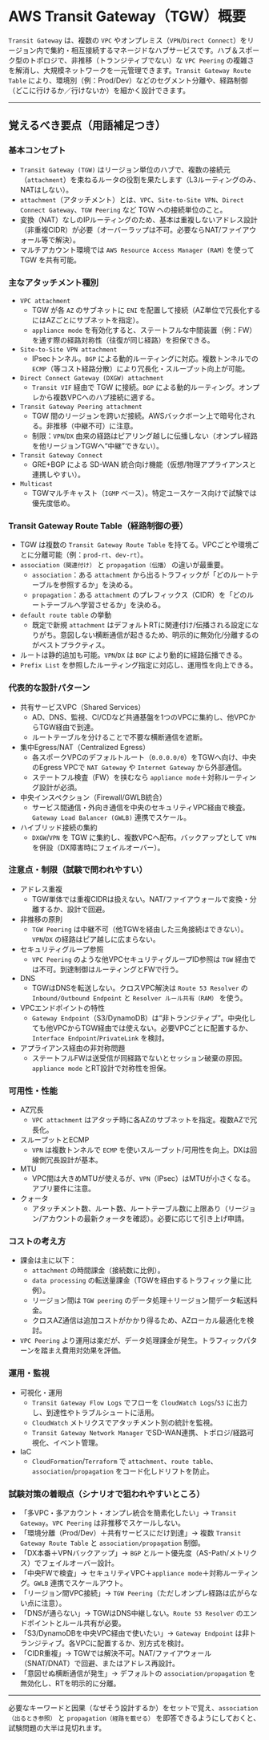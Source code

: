 # AWS Transit Gateway（TGW）概要

`Transit Gateway` は、複数の `VPC` やオンプレミス（`VPN`/`Direct Connect`）をリージョン内で集約・相互接続するマネージドなハブサービスです。ハブ＆スポーク型のトポロジで、非推移（トランジティブでない）な `VPC Peering` の複雑さを解消し、大規模ネットワークを一元管理できます。`Transit Gateway Route Table` により、環境別（例：Prod/Dev）などのセグメント分離や、経路制御（どこに行けるか／行けないか）を細かく設計できます。

---

## 覚えるべき要点（用語補足つき）

### 基本コンセプト
- `Transit Gateway (TGW)` はリージョン単位のハブで、複数の接続元（`attachment`）を束ねるルータの役割を果たします（L3ルーティングのみ、NATはしない）。
- `attachment`（アタッチメント）とは、`VPC`、`Site-to-Site VPN`、`Direct Connect Gateway`、`TGW Peering` など TGW への接続単位のこと。
- 変換（NAT）なしのIPルーティングのため、基本は重複しないアドレス設計（非重複CIDR）が必要（オーバーラップは不可。必要ならNAT/ファイアウォール等で解決）。
- マルチアカウント環境では `AWS Resource Access Manager (RAM)` を使って TGW を共有可能。

### 主なアタッチメント種別
- `VPC attachment`
  - TGW が各 `AZ` のサブネットに `ENI` を配置して接続（AZ単位で冗長化するにはAZごとにサブネットを指定）。
  - `appliance mode` を有効化すると、ステートフルな中間装置（例：FW）を通す際の経路対称性（往復が同じ経路）を担保できる。
- `Site-to-Site VPN attachment`
  - IPsecトンネル。`BGP` による動的ルーティングに対応。複数トンネルでの `ECMP`（等コスト経路分散）により冗長化・スループット向上が可能。
- `Direct Connect Gateway (DXGW) attachment`
  - `Transit VIF` 経由で TGW に接続。`BGP` による動的ルーティング。オンプレから複数VPCへのハブ接続に適する。
- `Transit Gateway Peering attachment`
  - TGW 間のリージョンを跨いだ接続。AWSバックボーン上で暗号化される。非推移（中継不可）に注意。
  - 制限：`VPN`/`DX` 由来の経路はピアリング越しに伝播しない（オンプレ経路を他リージョンTGWへ“中継”できない）。
- `Transit Gateway Connect`
  - GRE+BGP による SD-WAN 統合向け機能（仮想/物理アプライアンスと連携しやすい）。
- `Multicast`
  - TGWマルチキャスト（`IGMP` ベース）。特定ユースケース向けで試験では優先度低め。

### Transit Gateway Route Table（経路制御の要）
- TGW は複数の `Transit Gateway Route Table` を持てる。VPCごとや環境ごとに分離可能（例：`prod-rt`、`dev-rt`）。
- `association（関連付け）` と `propagation（伝播）` の違いが最重要。
  - `association`：ある `attachment` から出るトラフィックが「どのルートテーブルを参照するか」を決める。
  - `propagation`：ある `attachment` のプレフィックス（CIDR）を「どのルートテーブルへ学習させるか」を決める。
- `default route table` の挙動
  - 既定で新規 `attachment` はデフォルトRTに関連付け/伝播される設定になりがち。意図しない横断通信が起きるため、明示的に無効化/分離するのがベストプラクティス。
- ルートは静的追加も可能。`VPN`/`DX` は `BGP` により動的に経路伝播できる。
- `Prefix List` を参照したルーティング指定に対応し、運用性を向上できる。

### 代表的な設計パターン
- 共有サービスVPC（Shared Services）
  - AD、DNS、監視、CI/CDなど共通基盤を1つのVPCに集約し、他VPCからTGW経由で到達。
  - ルートテーブルを分けることで不要な横断通信を遮断。
- 集中Egress/NAT（Centralized Egress）
  - 各スポークVPCのデフォルトルート（`0.0.0.0/0`）をTGWへ向け、中央のEgress VPCで `NAT Gateway` や `Internet Gateway` から外部通信。
  - ステートフル検査（FW）を挟むなら `appliance mode`＋対称ルーティング設計が必須。
- 中央インスペクション（Firewall/GWLB統合）
  - サービス間通信・外向き通信を中央のセキュリティVPC経由で検査。`Gateway Load Balancer (GWLB)` 連携でスケール。
- ハイブリッド接続の集約
  - `DXGW`/`VPN` を TGW に集約し、複数VPCへ配布。バックアップとして `VPN` を併設（DX障害時にフェイルオーバー）。

### 注意点・制限（試験で問われやすい）
- アドレス重複
  - TGW単体では重複CIDRは扱えない。NAT/ファイアウォールで変換・分離するか、設計で回避。
- 非推移の原則
  - `TGW Peering` は中継不可（他TGWを経由した三角接続はできない）。`VPN`/`DX` の経路はピア越しに広まらない。
- セキュリティグループ参照
  - `VPC Peering` のような他VPCセキュリティグループID参照は `TGW` 経由では不可。到達制御はルーティングとFWで行う。
- DNS
  - TGWはDNSを転送しない。クロスVPC解決は `Route 53 Resolver` の `Inbound/Outbound Endpoint` と `Resolver ルール共有（RAM）` を使う。
- VPCエンドポイントの特性
  - `Gateway Endpoint`（S3/DynamoDB）は“非トランジティブ”。中央化しても他VPCからTGW経由では使えない。必要VPCごとに配置するか、`Interface Endpoint`/`PrivateLink` を検討。
- アプライアンス経由の非対称問題
  - ステートフルFWは送受信が同経路でないとセッション破棄の原因。`appliance mode` とRT設計で対称性を担保。

### 可用性・性能
- AZ冗長
  - `VPC attachment` はアタッチ時に各AZのサブネットを指定。複数AZで冗長化。
- スループットとECMP
  - `VPN` は複数トンネルで `ECMP` を使いスループット/可用性を向上。DXは回線側冗長設計が基本。
- MTU
  - VPC間は大きめMTUが使えるが、`VPN`（IPsec）はMTUが小さくなる。アプリ要件に注意。
- クォータ
  - アタッチメント数、ルート数、ルートテーブル数に上限あり（リージョン/アカウントの最新クォータを確認）。必要に応じて引き上げ申請。

### コストの考え方
- 課金は主に以下：
  - `attachment` の時間課金（接続数に比例）。
  - `data processing` の転送量課金（TGWを経由するトラフィック量に比例）。
  - リージョン間は `TGW peering` のデータ処理＋リージョン間データ転送料金。
  - クロスAZ通信は追加コストがかかり得るため、AZローカル最適化を検討。
- `VPC Peering` より運用は楽だが、データ処理課金が発生。トラフィックパターンを踏まえ費用対効果を評価。

### 運用・監視
- 可視化・運用
  - `Transit Gateway Flow Logs` でフローを `CloudWatch Logs`/`S3` に出力し、到達性やトラブルシュートに活用。
  - `CloudWatch` メトリクスでアタッチメント別の統計を監視。
  - `Transit Gateway Network Manager` でSD-WAN連携、トポロジ/経路可視化、イベント管理。
- IaC
  - `CloudFormation`/`Terraform` で `attachment`、`route table`、`association`/`propagation` をコード化しドリフトを防止。

### 試験対策の着眼点（シナリオで狙われやすいところ）
- 「多VPC・多アカウント・オンプレ統合を簡素化したい」→ `Transit Gateway`。`VPC Peering` は非推移でスケールしない。
- 「環境分離（Prod/Dev）＋共有サービスにだけ到達」→ 複数 `Transit Gateway Route Table` と `association/propagation` 制御。
- 「DX本番＋VPNバックアップ」→ `BGP` とルート優先度（AS-Path/メトリクス）でフェイルオーバー設計。
- 「中央FWで検査」→ セキュリティVPC＋`appliance mode`＋対称ルーティング。`GWLB` 連携でスケールアウト。
- 「リージョン間VPC接続」→ `TGW Peering`（ただしオンプレ経路は広がらない点に注意）。
- 「DNSが通らない」→ TGWはDNS中継しない。`Route 53 Resolver` のエンドポイントとルール共有が必要。
- 「S3/DynamoDBを中央VPC経由で使いたい」→ `Gateway Endpoint` は非トランジティブ。各VPCに配置するか、別方式を検討。
- 「CIDR重複」→ TGWでは解決不可。NAT/ファイアウォール（SNAT/DNAT）で回避、またはアドレス再設計。
- 「意図せぬ横断通信が発生」→ デフォルトの `association/propagation` を無効化し、RTを明示的に分離。

---

必要なキーワードと因果（なぜそう設計するか）をセットで覚え、`association（出るとき参照）` と `propagation（経路を載せる）` を即答できるようにしておくと、試験問題の大半は見切れます。
